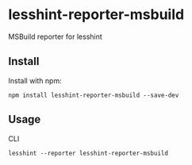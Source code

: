 # lesshint-reporter-msbuild
MSBuild reporter for lesshint

## Install

Install with npm:

    npm install lesshint-reporter-msbuild --save-dev

## Usage

CLI

    lesshint --reporter lesshint-reporter-msbuild
